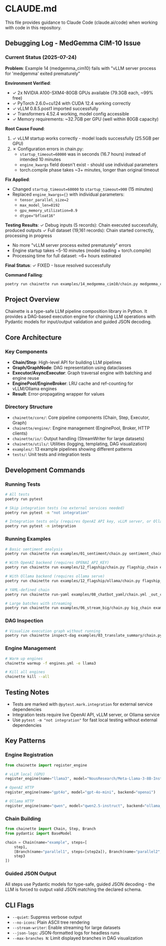 # CLAUDE.md

This file provides guidance to Claude Code (claude.ai/code) when working with code in this repository.

## Debugging Log - MedGemma CIM-10 Issue

### Current Status (2025-07-24)
**Problem**: Example 14 (medgemma_cim10) fails with "vLLM server process for 'medgemma' exited prematurely"

**Environment Verified**:
- ✓ 2x NVIDIA A100-SXM4-80GB GPUs available (79.3GB each, ~99% free)
- ✓ PyTorch 2.6.0+cu124 with CUDA 12.4 working correctly
- ✓ vLLM 0.8.5.post1 imported successfully
- ✓ Transformers 4.52.4 working, model config accessible
- ✓ Memory requirements: ~32.7GB per GPU (well within 80GB capacity)

**Root Cause Found**:
1. ✓ vLLM startup works correctly - model loads successfully (25.5GB per GPU)
2. ✗ Configuration errors in chain.py:
   - `startup_timeout=60000` was in seconds (16.7 hours) instead of intended 10 minutes
   - `engine_kwargs` field doesn't exist - should use individual parameters
   - torch.compile phase takes ~3+ minutes, longer than original timeout

**Fix Applied**:
- Changed `startup_timeout=60000` to `startup_timeout=900` (15 minutes)
- Replaced `engine_kwargs={}` with individual parameters:
  - `tensor_parallel_size=2`
  - `max_model_len=8192`
  - `gpu_memory_utilization=0.9`
  - `dtype="bfloat16"`

**Testing Results**:
✓ Debug inputs (5 records): Chain executed successfully, produced outputs
✓ Full dataset (19,161 records): Chain started correctly, processing in progress
- No more "vLLM server process exited prematurely" errors
- Engine startup takes ~5-10 minutes (model loading + torch.compile)
- Processing time for full dataset: ~6+ hours estimated

**Final Status**: ✓ FIXED - Issue resolved successfully

**Command Failing**:
```bash
poetry run chainette run examples/14_medgemma_cim10/chain.py medgemma_cim10_chain examples/14_medgemma_cim10/inputs_full.jsonl $SCRATCH/chainette/_out_full_icd10
```

## Project Overview

Chainette is a type-safe LLM pipeline composition library in Python. It provides a DAG-based execution engine for chaining LLM operations with Pydantic models for input/output validation and guided JSON decoding.

## Core Architecture

### Key Components
- **Chain/Step**: High-level API for building LLM pipelines
- **Graph/GraphNode**: DAG representation using dataclasses 
- **Executor/AsyncExecutor**: Graph traversal engine with batching and engine reuse
- **EnginePool/EngineBroker**: LRU cache and ref-counting for vLLM/Ollama engines
- **Result**: Error-propagating wrapper for values

### Directory Structure
- `chainette/core/`: Core pipeline components (Chain, Step, Executor, Graph)
- `chainette/engine/`: Engine management (EnginePool, Broker, HTTP clients)
- `chainette/io/`: Output handling (StreamWriter for large datasets)
- `chainette/utils/`: Utilities (logging, templating, DAG visualization)
- `examples/`: 13 example pipelines showing different patterns
- `tests/`: Unit tests and integration tests

## Development Commands

### Running Tests
```bash
# All tests
poetry run pytest

# Skip integration tests (no external services needed)
poetry run pytest -m "not integration" 

# Integration tests only (requires OpenAI API key, vLLM server, or Ollama)
poetry run pytest -m integration
```

### Running Examples
```bash
# Basic sentiment analysis
poetry run chainette run examples/01_sentiment/chain.py sentiment_chain examples/01_sentiment/inputs.jsonl _out_sentiment

# With OpenAI backend (requires OPENAI_API_KEY)
poetry run chainette run examples/12_flagship/chain.py flagship_chain examples/12_flagship/inputs.jsonl _tmp_flagship_out --quiet --no-icons

# With Ollama backend (requires ollama serve)
poetry run chainette run examples/12_flagship/ollama/chain.py flagship_chain_ollama examples/12_flagship/ollama/inputs.jsonl _tmp_flagship_ollama_out --quiet --no-icons

# YAML-defined chain
poetry run chainette run-yaml examples/08_chatbot_yaml/chain.yml _out_chatbot --symbols-module examples.08_chatbot_yaml.steps --quiet --no-icons

# Large batches with streaming
poetry run chainette run examples/06_stream_big/chain.py big_chain examples/06_stream_big/inputs.jsonl _out_big --stream-writer
```

### DAG Inspection
```bash
# Visualize execution graph without running
poetry run chainette inspect-dag examples/03_translate_summary/chain.py translate_chain --no-icons
```

### Engine Management
```bash
# Warm up engines
chainette warmup -f engines.yml -e llama3

# Kill all engines
chainette kill --all
```

## Testing Notes

- Tests are marked with `@pytest.mark.integration` for external service dependencies
- Integration tests require live OpenAI API, vLLM server, or Ollama service
- Use `pytest -m "not integration"` for fast local testing without external dependencies

## Key Patterns

### Engine Registration
```python
from chainette import register_engine

# vLLM local (GPU)
register_engine(name="llama3", model="NousResearch/Meta-Llama-3-8B-Instruct", lazy=True)

# OpenAI HTTP
register_engine(name="gpt4o", model="gpt-4o-mini", backend="openai")

# Ollama HTTP  
register_engine(name="qwen", model="qwen2.5-instruct", backend="ollama_api")
```

### Chain Building
```python
from chainette import Chain, Step, Branch
from pydantic import BaseModel

chain = Chain(name="example", steps=[
    step1,
    [Branch(name="parallel1", steps=[step2a]), Branch(name="parallel2", steps=[step2b])],
    step3
])
```

### Guided JSON Output
All steps use Pydantic models for type-safe, guided JSON decoding - the LLM is forced to output valid JSON matching the declared schema.

## CLI Flags

- `--quiet`: Suppress verbose output
- `--no-icons`: Plain ASCII tree rendering
- `--stream-writer`: Enable streaming for large datasets  
- `--json-logs`: JSON-formatted logs for headless runs
- `--max-branches N`: Limit displayed branches in DAG visualization